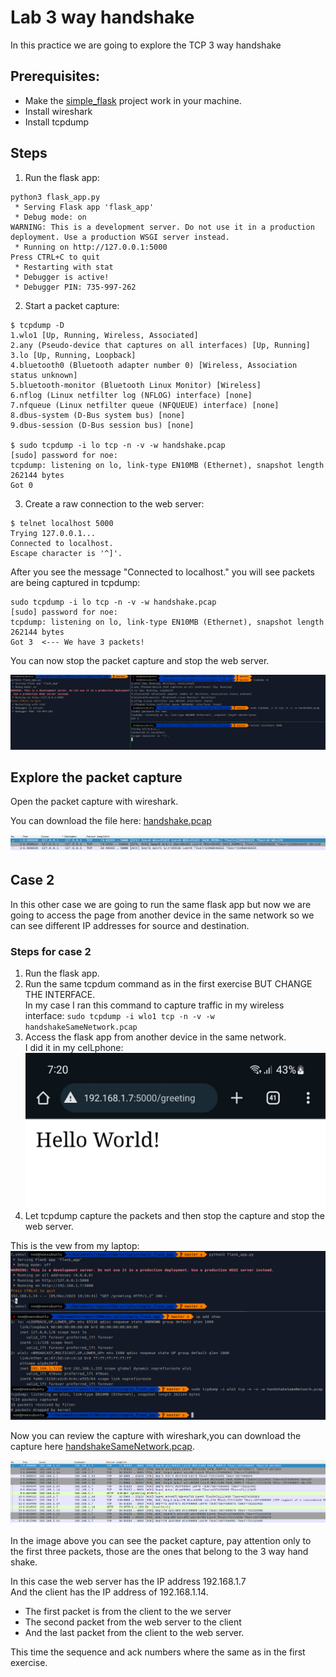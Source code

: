 # Lab 3 way handshake

In this practice we are going to explore the TCP 3 way handshake

## Prerequisites:

- Make the [simple_flask](../scripts/simple_flask_app/) project work in your machine.
- Install wireshark
- Install tcpdump

## Steps

1. Run the flask app:

```shell
python3 flask_app.py
 * Serving Flask app 'flask_app'
 * Debug mode: on
WARNING: This is a development server. Do not use it in a production deployment. Use a production WSGI server instead.
 * Running on http://127.0.0.1:5000
Press CTRL+C to quit
 * Restarting with stat
 * Debugger is active!
 * Debugger PIN: 735-997-262
```

2. Start a packet capture:

```shell
$ tcpdump -D                                    
1.wlo1 [Up, Running, Wireless, Associated]
2.any (Pseudo-device that captures on all interfaces) [Up, Running]
3.lo [Up, Running, Loopback]
4.bluetooth0 (Bluetooth adapter number 0) [Wireless, Association status unknown]
5.bluetooth-monitor (Bluetooth Linux Monitor) [Wireless]
6.nflog (Linux netfilter log (NFLOG) interface) [none]
7.nfqueue (Linux netfilter queue (NFQUEUE) interface) [none]
8.dbus-system (D-Bus system bus) [none]
9.dbus-session (D-Bus session bus) [none]

$ sudo tcpdump -i lo tcp -n -v -w handshake.pcap
[sudo] password for noe: 
tcpdump: listening on lo, link-type EN10MB (Ethernet), snapshot length 262144 bytes
Got 0
```

3. Create a raw connection to the web server:

```shell
$ telnet localhost 5000
Trying 127.0.0.1...
Connected to localhost.
Escape character is '^]'.
```

After you see the message "Connected to localhost." you will see packets are being captured in tcpdump:

```shell
sudo tcpdump -i lo tcp -n -v -w handshake.pcap
[sudo] password for noe: 
tcpdump: listening on lo, link-type EN10MB (Ethernet), snapshot length 262144 bytes
Got 3  <--- We have 3 packets!
```

You can now stop the packet capture and stop the web server.

![handshake_terminal_capture.png](../../../img/handshake_terminal_capture.png)


## Explore the packet capture

Open the packet capture with wireshark.

You can download the file here: [handshake.pcap](./handshake.pcap)

![wireshark_handshake.png](../../../img/wireshark_handshake.png)

## Case 2

In this other case we are going to run the same flask app but now we are going to access the page from another device in the same network so we can see different IP addresses for source and destination.

### Steps for case 2

1. Run the flask app.
2. Run the same tcpdum command as in the first exercise BUT CHANGE THE INTERFACE.\
In my case I ran this command to capture traffic in my wireless interface: `sudo tcpdump -i wlo1 tcp -n -v -w handshakeSameNetwork.pcap`
3. Access the flask app from another device in the same network.\
I did it in my celLphone:
![flask_app_from_celphone.jpg](../../../img/flask_app_from_celphone.jpg)
4. Let tcpdump capture the packets and then stop the capture and stop the web server.

This is the vew from my laptop:
![handshake_same_network.png](../../../img/handshake_same_network.png)


Now you can review the capture with wireshark,you can download the capture here [handshakeSameNetwork.pcap](./handshakeSameNetwork.pcap).

![wireshark_handshake_same_network.png](../../../img/wireshark_handshake_same_network.png)

In the image above you can see the packet capture, pay attention only to the first three packets, those are the ones that belong to the 3 way hand shake.

In this case the web server has the IP address 192.168.1.7\
And the client has the IP address of 192.168.1.14.

- The first packet is from the client to the we server
- The second packet from the web server to the client
- And the last packet from the client to the web server.

This time the sequence and ack numbers where the same as in the first exercise.